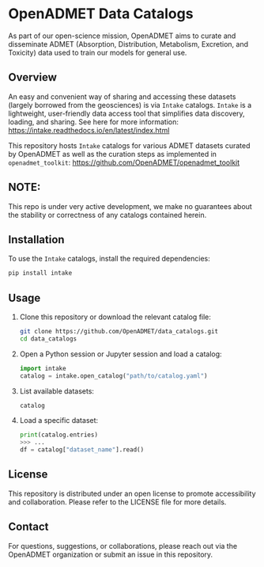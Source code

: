 # OpenADMET Data Catalogs

As part of our open-science mission, OpenADMET aims to curate and disseminate ADMET (Absorption, Distribution, Metabolism, Excretion, and Toxicity) data used to train our models for general use.

## Overview
An easy and convenient way of sharing and accessing these datasets (largely borrowed from the geosciences) is via `Intake` catalogs. `Intake` is a lightweight, user-friendly data access tool that simplifies data discovery, loading, and sharing.
See here for more information: https://intake.readthedocs.io/en/latest/index.html

This repository hosts `Intake` catalogs for various ADMET datasets curated by OpenADMET as well as the curation steps as implemented in `openadmet_toolkit`: https://github.com/OpenADMET/openadmet_toolkit

## NOTE:

This repo is under very active development, we make no guarantees about the stability or correctness of any catalogs contained herein. 

## Installation
To use the `Intake` catalogs, install the required dependencies:

```bash
pip install intake
```

## Usage
1. Clone this repository or download the relevant catalog file:

   ```bash
   git clone https://github.com/OpenADMET/data_catalogs.git
   cd data_catalogs
   ```

2. Open a Python session or Jupyter session and load a catalog:

   ```python
   import intake
   catalog = intake.open_catalog("path/to/catalog.yaml")
   ```

3. List available datasets:

   ```python
   catalog
   ```

4. Load a specific dataset:

   ```python
   print(catalog.entries) 
   >>> ...
   df = catalog["dataset_name"].read()
   ```


## License
This repository is distributed under an open license to promote accessibility and collaboration. Please refer to the LICENSE file for more details.

## Contact
For questions, suggestions, or collaborations, please reach out via the OpenADMET organization or submit an issue in this repository.

